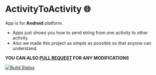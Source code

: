 # ActivityToActivity :globe_with_meridians:

 App is for **Android** platform.
 * Apps just shows you how to send string from one activity to other activity.
 * Also we made this project as simple as possible so that anyone can understand.
 
 **YOU CAN ALSO [PULL REQUEST](https://github.com/0xpulsar/ActivityToActivity/pulls) FOR ANY MODIFICATIONS**

 [![Build Status](https://github.com/0xpulsar/ActivityToActivity/blob/master/sgk_icon_black.svg)](http://sgkcreations.blogspot.in)
